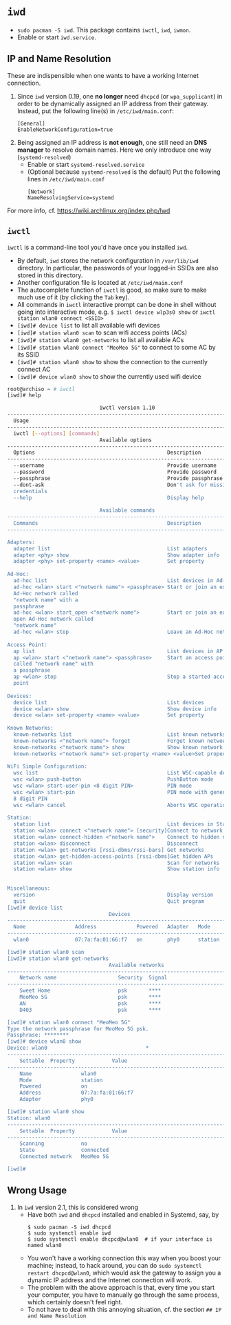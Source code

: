 # `iwd`
- `sudo pacman -S iwd`. This package contains `iwctl`, `iwd`, `iwmon`.
- Enable or start `iwd.service`.


## IP and Name Resolution
These are indispensible when one wants to have a working Internet connection.

1. Since `iwd` version 0.19, one **no longer** need `dhcpcd` (or `wpa_supplicant`)
   in order to be dynamically assigned an IP address from their gateway.  
   Instead, put the following line(s) in `/etc/iwd/main.conf`:
   ```
   [General]
   EnableNetworkConfiguration=true
   ```
1. Being assigned an IP address is **not enough**, one still need an **DNS manager**
   to resolve domain names. Here we only introduce one way (`systemd-resolved`)
   - Enable or start `systemd-resolved.service`
   - (Optional because `systemd-resolved` is the default) Put the following lines
     in `/etc/iwd/main.conf`
     ```
     [Network]
     NameResolvingService=systemd
     ```
For more info, cf. <https://wiki.archlinux.org/index.php/Iwd>


## `iwctl`
`iwctl` is a command-line tool you'd have once you installed `iwd`.

- By default, `iwd` stores the network configuration in `/var/lib/iwd` directory.
  In particular, the passwords of your logged-in SSIDs are also stored
  in this directory.
- Another configuration file is located at `/etc/iwd/main.conf`
- The autocomplete function of `iwctl` is good, so make sure to make much use of it (by clicking the `Tab` key).
- All commands in `iwctl` interactive prompt can be done in shell without going into interactive mode, e.g. `$ iwctl device wlp3s0 show` or `iwctl station wlan0 connect <SSID>`
- `[iwd]# device list` to list all available wifi devices
- `[iwd]# station wlan0 scan` to scan wifi access points (ACs)
- `[iwd]# station wlan0 get-networks` to list all available ACs
- `[iwd]# station wlan0 connect "MeoMeo 5G"` to connect to some AC by its SSID
- `[iwd]# station wlan0 show` to show the connection to the currently connect AC
- `[iwd]# device wlan0 show` to show the currently used wifi device

```bash
root@archiso ~ # iwctl
[iwd]# help

                              iwctl version 1.10
--------------------------------------------------------------------------------
  Usage
--------------------------------------------------------------------------------
  iwctl [--options] [commands]
                              Available options
--------------------------------------------------------------------------------
  Options                                           Description
--------------------------------------------------------------------------------
  --username                                        Provide username
  --password                                        Provide password
  --passphrase                                      Provide passphrase
  --dont-ask                                        Don't ask for missing
  credentials
  --help                                            Display help
  
                              Available commands
--------------------------------------------------------------------------------
  Commands                                          Description
--------------------------------------------------------------------------------

Adapters:
  adapter list                                      List adapters
  adapter <phy> show                                Show adapter info
  adapter <phy> set-property <name> <value>         Set property
  
Ad-Hoc:
  ad-hoc list                                       List devices in Ad-hoc mode
  ad-hoc <wlan> start <"network name"> <passphrase> Start or join an existing
  Ad-Hoc network called
  "network name" with a
  passphrase
  ad-hoc <wlan> start_open <"network name">         Start or join an existing
  open Ad-Hoc network called
  "network name"
  ad-hoc <wlan> stop                                Leave an Ad-Hoc network
  
Access Point:
  ap list                                           List devices in AP mode
  ap <wlan> start <"network name"> <passphrase>     Start an access point
  called "network name" with
  a passphrase
  ap <wlan> stop                                    Stop a started access
  point
  
Devices:
  device list                                       List devices
  device <wlan> show                                Show device info
  device <wlan> set-property <name> <value>         Set property
  
Known Networks:
  known-networks list                               List known networks
  known-networks <"network name"> forget            Forget known network
  known-networks <"network name"> show              Show known network
  known-networks <"network name"> set-property <name> <value>Set property
  
WiFi Simple Configuration:
  wsc list                                          List WSC-capable devices
  wsc <wlan> push-button                            PushButton mode
  wsc <wlan> start-user-pin <8 digit PIN>           PIN mode
  wsc <wlan> start-pin                              PIN mode with generated
  8 digit PIN
  wsc <wlan> cancel                                 Aborts WSC operations
  
Station:
  station list                                      List devices in Station mode
  station <wlan> connect <"network name"> [security]Connect to network
  station <wlan> connect-hidden <"network name">    Connect to hidden network
  station <wlan> disconnect                         Disconnect
  station <wlan> get-networks [rssi-dbms/rssi-bars] Get networks
  station <wlan> get-hidden-access-points [rssi-dbms]Get hidden APs
  station <wlan> scan                               Scan for networks
  station <wlan> show                               Show station info
  
  
Miscellaneous:
  version                                           Display version
  quit                                              Quit program
[iwd]# device list
                                 Devices
--------------------------------------------------------------------------------
  Name                Address             Powered   Adapter   Mode
--------------------------------------------------------------------------------
  wlan0               07:7a:fa:01:66:f7   on        phy0      station

[iwd]# station wlan0 scan
[iwd]# station wlan0 get-networks
                                 Available networks
--------------------------------------------------------------------------------
    Network name                    Security  Signal
--------------------------------------------------------------------------------
    Sweet Home                      psk       ****
    MeoMeo 5G                       psk       ****
    AN                              psk       ****
    D403                            psk       ****

[iwd]# station wlan0 connect "MeoMeo 5G"
Type the network passphrase for MeoMeo 5G psk.
Passphrase: ********
[iwd]# device wlan0 show
Device: wlan0                                *
--------------------------------------------------------------------------------
    Settable  Property            Value
--------------------------------------------------------------------------------
    Name                wlan0
    Mode                station
    Powered             on
    Address             07:7a:fa:01:66:f7
    Adapter             phy0

[iwd]# station wlan0 show
Station: wlan0
--------------------------------------------------------------------------------
    Settable  Property            Value
--------------------------------------------------------------------------------
    Scanning            no
    State               connected
    Connected network   MeoMeo 5G

[iwd]#
```


## Wrong Usage
1. In `iwd` version 2.1, this is considered wrong
   - Have both `iwd` and `dhcpcd` installed and enabled in Systemd, say, by
     ```
     $ sudo pacman -S iwd dhcpcd
     $ sudo systemctl enable iwd
     $ sudo systemctl enable dhcpcd@wlan0  # if your interface is named wlan0
     ```
   - You won't have a working connection this way when you boost your machine;
     instead, to hack around, you can do `sudo systemctl restart dhcpcd@wlan0`,
     which would ask the gateway to assign you a dynamic IP address and the
     Internet connection will work.
   - The problem with the above approach is that, every time you start your computer,
     you have to manually go through the same process, which certainly doesn't feel
     right.
   - To not have to deal with this annoying situation, cf. the section `## IP and Name Resolution`
